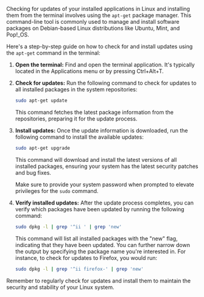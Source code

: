 Checking for updates of your installed applications in Linux and installing them from the terminal involves using the `apt-get` package manager. This command-line tool is commonly used to manage and install software packages on Debian-based Linux distributions like Ubuntu, Mint, and Pop!_OS.

Here's a step-by-step guide on how to check for and install updates using the `apt-get` command in the terminal:

1. **Open the terminal:** Find and open the terminal application. It's typically located in the Applications menu or by pressing Ctrl+Alt+T.

2. **Check for updates:** Run the following command to check for updates to all installed packages in the system repositories:
   ```bash
   sudo apt-get update
   ```

   This command fetches the latest package information from the repositories, preparing it for the update process.

3. **Install updates:** Once the update information is downloaded, run the following command to install the available updates:
   ```bash
   sudo apt-get upgrade
   ```

   This command will download and install the latest versions of all installed packages, ensuring your system has the latest security patches and bug fixes.

   Make sure to provide your system password when prompted to elevate privileges for the `sudo` command.

4. **Verify installed updates:** After the update process completes, you can verify which packages have been updated by running the following command:
   ```bash
   sudo dpkg -l | grep '^ii ' | grep 'new'
   ```

   This command will list all installed packages with the "new" flag, indicating that they have been updated. You can further narrow down the output by specifying the package name you're interested in. For instance, to check for updates to Firefox, you would run:
   ```bash
   sudo dpkg -l | grep '^ii firefox-' | grep 'new'
   ```

Remember to regularly check for updates and install them to maintain the security and stability of your Linux system.
